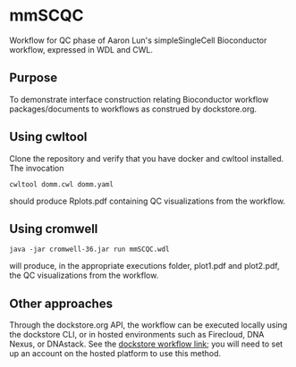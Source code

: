 # mmSCQC
Workflow for QC phase of Aaron Lun's simpleSingleCell Bioconductor workflow, expressed in WDL and CWL.

## Purpose

To demonstrate interface construction relating Bioconductor workflow packages/documents to workflows as construed by dockstore.org.

## Using cwltool

Clone the repository and verify that you have docker and cwltool installed.  The invocation
```
cwltool domm.cwl domm.yaml
```
should produce Rplots.pdf containing QC visualizations from the workflow.

## Using cromwell

```
java -jar cromwell-36.jar run mmSCQC.wdl
```
will produce, in the appropriate executions folder, plot1.pdf and plot2.pdf, the QC visualizations from the workflow.

## Other approaches

Through the dockstore.org API, the workflow can be executed locally using the dockstore CLI, or in hosted environments such as Firecloud, DNA Nexus, or DNAstack.  See the [dockstore workflow link](https://dockstore.org/workflows/github.com/vjcitn/mmSCQC/fromAaronLunSimpleSingleCell:master?tab=info); you will need to set up an account on the hosted platform to use this method.
